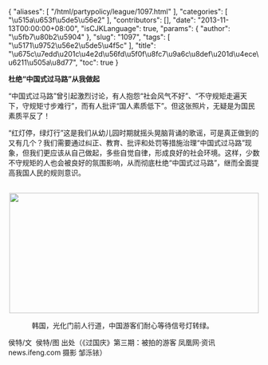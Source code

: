 {
    "aliases": [
        "/html/partypolicy/league/1097.html"
    ],
    "categories": [
        "\u515a\u653f\u5de5\u56e2"
    ],
    "contributors": [],
    "date": "2013-11-13T00:00:00+08:00",
    "isCJKLanguage": true,
    "params": {
        "author": "\u5fb7\u80b2\u5904"
    },
    "slug": "1097",
    "tags": [
        "\u5171\u9752\u56e2\u5de5\u4f5c"
    ],
    "title": "\u675c\u7edd\u201c\u4e2d\u56fd\u5f0f\u8fc7\u9a6c\u8def\u201d\u4ece\u6211\u505a\u8d77",
    "toc": true
}

**杜绝“中国式过马路”从我做起**




“中国式过马路”曾引起激烈讨论，有人抱怨“社会风气不好”、“不守规矩走遍天下，守规矩寸步难行”，而有人批评“国人素质低下”。但这张照片，无疑是为国民素质平反了！




“红灯停，绿灯行”这是我们从幼儿园时期就摇头晃脑背诵的歌谣，可是真正做到的又有几个？我们需要通过纠正、教育、批评和处罚等措施治理“中国式过马路”现象，但我们更应该从自己做起，多些自觉自律，形成良好的社会环境。这样，少数不守规矩的人也会被良好的氛围影响，从而彻底杜绝“中国式过马路”，继而全面提高我国人民的规则意识。




    
<img
    src="https://cdn.tfls.online/mirror/full/09b9c8463058467d92d9d73101f76c0a7c8f8fcb.jpg"
    style="display:block;margin-left:auto;margin-right:auto;"
    decoding="async"
    fetchpriority="auto"
    loading="lazy"
    height="241"
    width="500"
/>  











            韩国，光化门前人行道，中国游客们耐心等待信号灯转绿。














侯特/文  侯特/图 出处（《过国庆》第三期：被拍的游客 凤凰网·资讯 news.ifeng.com 摄影 邹泺铱）


